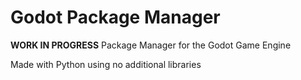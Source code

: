 # Godot Package Manager
**WORK IN PROGRESS** Package Manager for the Godot Game Engine

Made with Python using no additional libraries